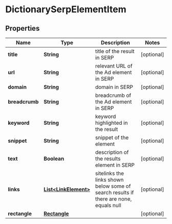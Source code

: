 

# DictionarySerpElementItem


## Properties

| Name | Type | Description | Notes |
|------------ | ------------- | ------------- | -------------|
|**title** | **String** | title of the result in SERP |  [optional] |
|**url** | **String** | relevant URL of the Ad element in SERP |  [optional] |
|**domain** | **String** | domain in SERP |  [optional] |
|**breadcrumb** | **String** | breadcrumb of the Ad element in SERP |  [optional] |
|**keyword** | **String** | keyword highlighted in the result |  [optional] |
|**snippet** | **String** | snippet of the element |  [optional] |
|**text** | **Boolean** | description of the results element in SERP |  [optional] |
|**links** | [**List&lt;LinkElement&gt;**](LinkElement.md) | sitelinks the links shown below some of search results if there are none, equals null |  [optional] |
|**rectangle** | [**Rectangle**](Rectangle.md) |  |  [optional] |



